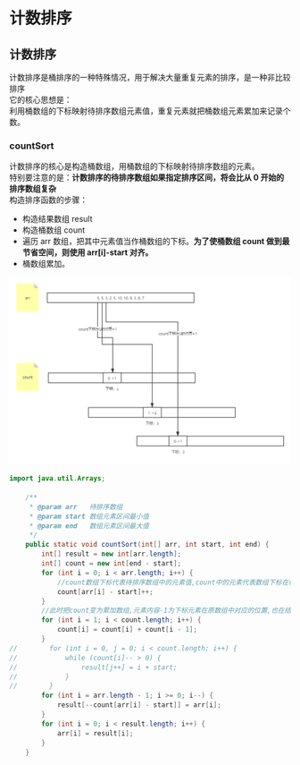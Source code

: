 # 计数排序


## 计数排序

计数排序是桶排序的一种特殊情况，用于解决大量重复元素的排序，是一种非比较排序<br>
它的核心思想是：<br>
利用桶数组的下标映射待排序数组元素值，重复元素就把桶数组元素累加来记录个数。

### countSort

计数排序的核心是构造桶数组，用桶数组的下标映射待排序数组的元素。<br>
特别要注意的是：**计数排序的待排序数组如果指定排序区间，将会比从 0 开始的排序数组复杂**<br>
构造排序函数的步骤：<br>

- 构造结果数组 result
- 构造桶数组 count
- 遍历 arr 数组，把其中元素值当作桶数组的下标。**为了使桶数组 count 做到最节省空间，则使用 arr[i]-start 对齐。**
- 桶数组累加。

![](countsort.png)

```java
import java.util.Arrays;

    /**
     * @param arr   待排序数组
     * @param start 数组元素区间最小值
     * @param end   数组元素区间最大值
     */
    public static void countSort(int[] arr, int start, int end) {
        int[] result = new int[arr.length];
        int[] count = new int[end - start];
        for (int i = 0; i < arr.length; i++) {
            //count数组下标代表待排序数组中的元素值,count中的元素代表数组下标在待排序数组中出现的次数
            count[arr[i] - start]++;
        }
        //此时把count变为累加数组,元素内容-1为下标元素在原数组中对应的位置,也在结果数组中确定了位置,直接放置即可
        for (int i = 1; i < count.length; i++) {
            count[i] = count[i] + count[i - 1];
        }
//        for (int i = 0, j = 0; i < count.length; i++) {
//            while (count[i]-- > 0) {
//                result[j++] = i + start;
//            }
//        }
        for (int i = arr.length - 1; i >= 0; i--) {
            result[--count[arr[i] - start]] = arr[i];
        }
        for (int i = 0; i < result.length; i++) {
            arr[i] = result[i];
        }
    }
```

